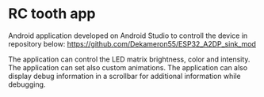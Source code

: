

RC tooth app
======================

Android application developed on Android Studio to controll the device in repository below:
https://github.com/Dekameron55/ESP32_A2DP_sink_mod

The application can control the LED matrix brightness, color and intensity.
The application can set also custom animations.
The application can also display debug information in a scrollbar for additional information while debugging.


